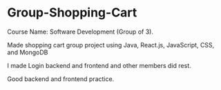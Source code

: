 # Group-Shopping-Cart
Course Name: Software Development (Group of 3).

Made shopping cart group project using Java, React.js, JavaScript, CSS, and MongoDB

I made Login backend and frontend and other members did rest.

Good backend and frontend practice.
